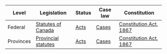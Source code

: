 | Level | Legislation | Status | Case law | Constitution |
|---|---|---|---|---|
| Federal | [Statutes of Canada](https://laws-lois.justice.gc.ca/eng/acts) | [Acts](https://laws-lois.justice.gc.ca/eng/acts/current/index.html) | [Cases](https://scc-csc.lexum.com/scc-csc/en/homepage.do) | [Constitution Act, 1867](https://laws-lois.justice.gc.ca/eng/const/index.html) |
| Provinces | [Provincial statutes](https://www.justice.gc.ca/eng/rp-pr/csj-sjc/index.html) | [Acts](https://www.ontario.ca/laws/statutes) | [Cases](https://www.canlii.org/en/) | [Constitution Act, 1867](https://laws-lois.justice.gc.ca/eng/const/index.html) |